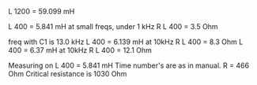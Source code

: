 L 1200 = 59.099 mH

L 400  = 5.841 mH at small freqs, under 1 kHz
R L 400 = 3.5 Ohm

freq with C1 is 13.0 kHz
L 400  = 6.139 mH at 10kHz
R L 400 = 8.3 Ohm
L 400  = 6.37 mH at 10kHz
R L 400 = 12.1 Ohm

Measuring on L 400  = 5.841 mH
Time number's are as in manual.
R = 466 Ohm
Critical resistance is 1030 Ohm
